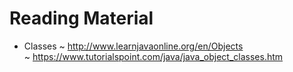 # Reading Material

- Classes ~ http://www.learnjavaonline.org/en/Objects \
	  ~  https://www.tutorialspoint.com/java/java_object_classes.htm

